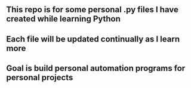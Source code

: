 ## This repo is for some personal .py files I have created while learning Python
## Each file will be updated continually as I learn more
## Goal is build personal automation programs for personal projects

